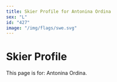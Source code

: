 ```yaml
---
title: Skier Profile for Antonina Ordina
sex: "L"
id: "427"
image: "/img/flags/swe.svg" 
---
```


# Skier Profile

This page is for: Antonina Ordina.
    